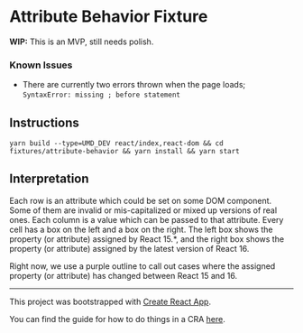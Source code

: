 # Attribute Behavior Fixture

**WIP:** This is an MVP, still needs polish.

### Known Issues
- There are currently two errors thrown when the page loads;
  `SyntaxError: missing ; before statement`

## Instructions

`yarn build --type=UMD_DEV react/index,react-dom && cd fixtures/attribute-behavior && yarn install && yarn start`

## Interpretation

Each row is an attribute which could be set on some DOM component. Some of
them are invalid or mis-capitalized or mixed up versions of real ones.
Each column is a value which can be passed to that attribute.
Every cell has a box on the left and a box on the right.
The left box shows the property (or attribute) assigned by React 15.\*, and the
right box shows the property (or attribute) assigned by the latest version of
React 16.

Right now, we use a purple outline to call out cases where the assigned property
(or attribute) has changed between React 15 and 16.

---


This project was bootstrapped with [Create React App](https://github.com/facebook/create-react-app).

You can find the guide for how to do things in a CRA [here](https://github.com/facebook/create-react-app/blob/main/packages/cra-template/template/README.md).

